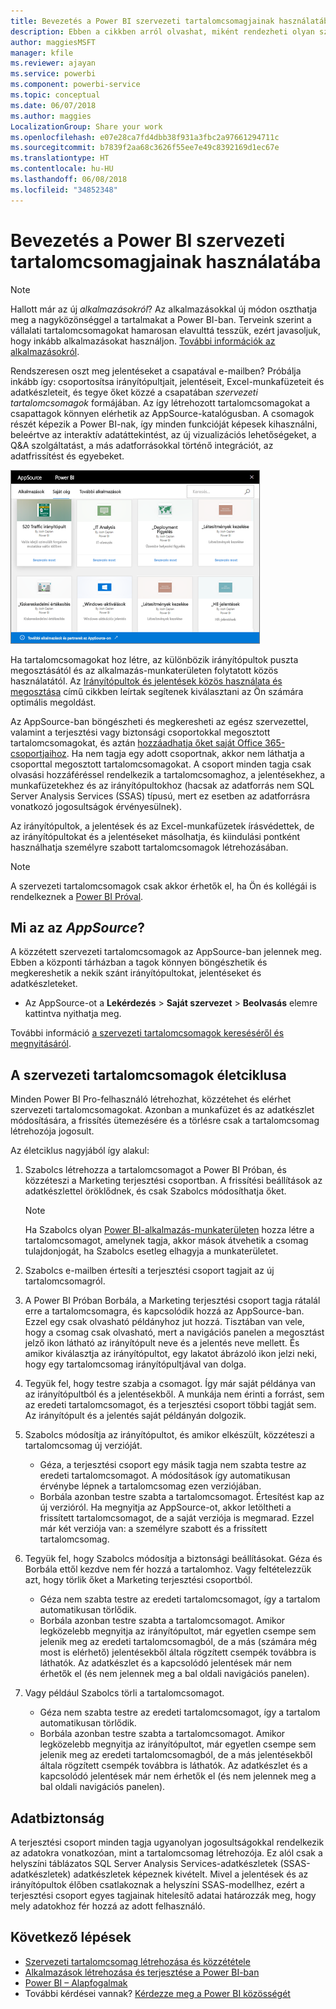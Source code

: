 ```yaml
---
title: Bevezetés a Power BI szervezeti tartalomcsomagjainak használatába
description: Ebben a cikkben arról olvashat, miként rendezheti olyan szervezeti tartalomcsomagokba irányítópultjait, jelentéseit, Excel-munkafüzeteit és adatkészleteit, amelyeket aztán megoszthat munkatársaival.
author: maggiesMSFT
manager: kfile
ms.reviewer: ajayan
ms.service: powerbi
ms.component: powerbi-service
ms.topic: conceptual
ms.date: 06/07/2018
ms.author: maggies
LocalizationGroup: Share your work
ms.openlocfilehash: e07e28ca7fd4dbb38f931a3fbc2a97661294711c
ms.sourcegitcommit: b7839f2aa68c3626f55ee7e49c8392169d1ec67e
ms.translationtype: HT
ms.contentlocale: hu-HU
ms.lasthandoff: 06/08/2018
ms.locfileid: "34852348"
---
```

# <a name="intro-to-organizational-content-packs-in-power-bi"></a>Bevezetés a Power BI szervezeti tartalomcsomagjainak használatába
> [!NOTE]
> Hallott már az új *alkalmazásokról*? Az alkalmazásokkal új módon oszthatja meg a nagyközönséggel a tartalmakat a Power BI-ban. Terveink szerint a vállalati tartalomcsomagokat hamarosan elavulttá tesszük, ezért javasoljuk, hogy inkább alkalmazásokat használjon. [További információk az alkalmazásokról](service-install-use-apps.md).
> 
> 

Rendszeresen oszt meg jelentéseket a csapatával e-mailben? Próbálja inkább így: csoportosítsa irányítópultjait, jelentéseit, Excel-munkafüzeteit és adatkészleteit, és tegye őket közzé a csapatában *szervezeti tartalomcsomagok* formájában. Az így létrehozott tartalomcsomagokat a csapattagok könnyen elérhetik az AppSource-katalógusban. A csomagok részét képezik a Power BI-nak, így minden funkcióját képesek kihasználni, beleértve az interaktív adatáttekintést, az új vizualizációs lehetőségeket, a Q&A szolgáltatást, a más adatforrásokkal történő integrációt, az adatfrissítést és egyebeket.

![](media/service-organizational-content-pack-introduction/power-bi-org-content-packs.png)

Ha tartalomcsomagokat hoz létre, az különbözik irányítópultok puszta megosztásától és az alkalmazás-munkaterületen folytatott közös használatától. Az [Irányítópultok és jelentések közös használata és megosztása](service-how-to-collaborate-distribute-dashboards-reports.md) című cikkben leírtak segítenek kiválasztani az Ön számára optimális megoldást. 

Az AppSource-ban böngészheti és megkeresheti az egész szervezettel, valamint a terjesztési vagy biztonsági csoportokkal megosztott tartalomcsomagokat, és aztán [hozzáadhatja őket saját Office 365-csoportjaihoz](https://support.office.com/article/Create-a-group-in-Office-365-7124dc4c-1de9-40d4-b096-e8add19209e9). Ha nem tagja egy adott csoportnak, akkor nem láthatja a csoporttal megosztott tartalomcsomagokat. A csoport minden tagja csak olvasási hozzáféréssel rendelkezik a tartalomcsomaghoz, a jelentésekhez, a munkafüzetekhez és az irányítópultokhoz (hacsak az adatforrás nem SQL Server Analysis Services (SSAS) típusú, mert ez esetben az adatforrásra vonatkozó jogosultságok érvényesülnek).

Az irányítópultok, a jelentések és az Excel-munkafüzetek írásvédettek, de az irányítópultokat és a jelentéseket másolhatja, és kiindulási pontként használhatja személyre szabott tartalomcsomagok létrehozásában.

> [!NOTE]
> A szervezeti tartalomcsomagok csak akkor érhetők el, ha Ön és kollégái is rendelkeznek a [Power BI Próval](service-free-vs-pro.md).
> 
> 

## <a name="what-is-appsource"></a>Mi az az *AppSource*?
A közzétett szervezeti tartalomcsomagok az AppSource-ban jelennek meg.  Ebben a központi tárházban a tagok könnyen böngészhetik és megkereshetik a nekik szánt irányítópultokat, jelentéseket és adatkészleteket.  

* Az AppSource-ot a **Lekérdezés** > **Saját szervezet** > **Beolvasás** elemre kattintva nyithatja meg.

További információ [a szervezeti tartalomcsomagok kereséséről és megnyitásáról](service-organizational-content-pack-find-and-open.md).

## <a name="the-life-cycle-of-an-organizational-content-pack"></a>A szervezeti tartalomcsomagok életciklusa
Minden Power BI Pro-felhasználó létrehozhat, közzétehet és elérhet szervezeti tartalomcsomagokat. Azonban a munkafüzet és az adatkészlet módosítására, a frissítés ütemezésére és a törlésre csak a tartalomcsomag létrehozója jogosult.

Az életciklus nagyjából így alakul:

1. Szabolcs létrehozza a tartalomcsomagot a Power BI Próban, és közzéteszi a Marketing terjesztési csoportban. A frissítési beállítások az adatkészlettel öröklődnek, és csak Szabolcs módosíthatja őket.
   
   > [!NOTE]
   > Ha Szabolcs olyan [Power BI-alkalmazás-munkaterületen](service-create-distribute-apps.md) hozza létre a tartalomcsomagot, amelynek tagja, akkor mások átvehetik a csomag tulajdonjogát, ha Szabolcs esetleg elhagyja a munkaterületet.
   > 
   > 
2. Szabolcs e-mailben értesíti a terjesztési csoport tagjait az új tartalomcsomagról.
3. A Power BI Próban Borbála, a Marketing terjesztési csoport tagja rátalál erre a tartalomcsomagra, és kapcsolódik hozzá az AppSource-ban. Ezzel egy csak olvasható példányhoz jut hozzá.  Tisztában van vele, hogy a csomag csak olvasható, mert a navigációs panelen a megosztást jelző ikon látható az irányítópult neve és a jelentés neve mellett. És amikor kiválasztja az irányítópultot, egy lakatot ábrázoló ikon jelzi neki, hogy egy tartalomcsomag irányítópultjával van dolga. 
4. Tegyük fel, hogy testre szabja a csomagot. Így már saját példánya van az irányítópultból és a jelentésekből. A munkája nem érinti a forrást, sem az eredeti tartalomcsomagot, és a terjesztési csoport többi tagját sem. Az irányítópult és a jelentés saját példányán dolgozik.
5. Szabolcs módosítja az irányítópultot, és amikor elkészült, közzéteszi a tartalomcsomag új verzióját.
   
   * Géza, a terjesztési csoport egy másik tagja nem szabta testre az eredeti tartalomcsomagot. A módosítások így automatikusan érvénybe lépnek a tartalomcsomag ezen verziójában.  
   * Borbála azonban testre szabta a tartalomcsomagot. Értesítést kap az új verzióról.  Ha megnyitja az AppSource-ot, akkor letöltheti a frissített tartalomcsomagot, de a saját verziója is megmarad. Ezzel már két verziója van: a személyre szabott és a frissített tartalomcsomag.
6. Tegyük fel, hogy Szabolcs módosítja a biztonsági beállításokat. Géza és Borbála ettől kezdve nem fér hozzá a tartalomhoz. Vagy feltételezzük azt, hogy törlik őket a Marketing terjesztési csoportból.
   
   * Géza nem szabta testre az eredeti tartalomcsomagot, így a tartalom automatikusan törlődik. 
   * Borbála azonban testre szabta a tartalomcsomagot. Amikor legközelebb megnyitja az irányítópultot, már egyetlen csempe sem jelenik meg az eredeti tartalomcsomagból, de a más (számára még most is elérhető) jelentésekből általa rögzített csempék továbbra is láthatók. Az adatkészlet és a kapcsolódó jelentések már nem érhetők el (és nem jelennek meg a bal oldali navigációs panelen).
7. Vagy például Szabolcs törli a tartalomcsomagot.
   
   * Géza nem szabta testre az eredeti tartalomcsomagot, így a tartalom automatikusan törlődik. 
   * Borbála azonban testre szabta a tartalomcsomagot. Amikor legközelebb megnyitja az irányítópultot, már egyetlen csempe sem jelenik meg az eredeti tartalomcsomagból, de a más jelentésekből általa rögzített csempék továbbra is láthatók. Az adatkészlet és a kapcsolódó jelentések már nem érhetők el (és nem jelennek meg a bal oldali navigációs panelen).

## <a name="data-security"></a>Adatbiztonság
A terjesztési csoport minden tagja ugyanolyan jogosultságokkal rendelkezik az adatokra vonatkozóan, mint a tartalomcsomag létrehozója. Ez alól csak a helyszíni táblázatos SQL Server Analysis Services-adatkészletek (SSAS-adatkészletek) adatkészletek képeznek kivételt. Mivel a jelentések és az irányítópultok élőben csatlakoznak a helyszíni SSAS-modellhez, ezért a terjesztési csoport egyes tagjainak hitelesítő adatai határozzák meg, hogy mely adatokhoz fér hozzá az adott felhasználó.

## <a name="next-steps"></a>Következő lépések
* [Szervezeti tartalomcsomag létrehozása és közzététele](service-organizational-content-pack-create-and-publish.md)
* [Alkalmazások létrehozása és terjesztése a Power BI-ban](service-create-distribute-apps.md) 
* [Power BI – Alapfogalmak](service-basic-concepts.md)
* További kérdései vannak? [Kérdezze meg a Power BI közösségét](http://community.powerbi.com/)

